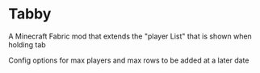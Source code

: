 # Tabby
A Minecraft Fabric mod that extends the "player List" that is shown when holding tab

Config options for max players and max rows to be added at a later date
